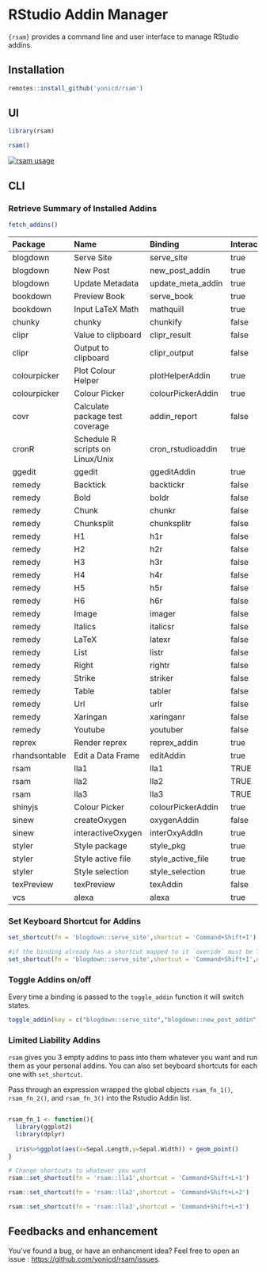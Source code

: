<!-- README.md is generated from README.Rmd. Please edit that file -->
RStudio Addin Manager
=====================

`{rsam}` provides a command line and user interface to manage RStudio addins.

Installation
------------

``` r
remotes::install_github('yonicd/rsam')
```

UI
--

``` r
library(rsam)

rsam()
```

[![rsam usage](http://img.youtube.com/vi/-XZWv7CJrs8/0.jpg)](https://www.youtube.com/watch?v=-XZWv7CJrs8)

CLI
---

### Retrieve Summary of Installed Addins

``` r
fetch_addins()
```

| Package       | Name                             | Binding             | Interactive | Key                             | Shortcut         |
|:--------------|:---------------------------------|:--------------------|:------------|:--------------------------------|:-----------------|
| blogdown      | Serve Site                       | serve\_site         | true        | blogdown::serve\_site           |                  |
| blogdown      | New Post                         | new\_post\_addin    | true        | blogdown::new\_post\_addin      |                  |
| blogdown      | Update Metadata                  | update\_meta\_addin | true        | blogdown::update\_meta\_addin   |                  |
| bookdown      | Preview Book                     | serve\_book         | true        | bookdown::serve\_book           |                  |
| bookdown      | Input LaTeX Math                 | mathquill           | true        | bookdown::mathquill             |                  |
| chunky        | chunky                           | chunkify            | false       | chunky::chunkify                | Ctrl+Shift+J     |
| clipr         | Value to clipboard               | clipr\_result       | false       | clipr::clipr\_result            |                  |
| clipr         | Output to clipboard              | clipr\_output       | false       | clipr::clipr\_output            |                  |
| colourpicker  | Plot Colour Helper               | plotHelperAddin     | true        | colourpicker::plotHelperAddin   |                  |
| colourpicker  | Colour Picker                    | colourPickerAddin   | true        | colourpicker::colourPickerAddin |                  |
| covr          | Calculate package test coverage  | addin\_report       | false       | covr::addin\_report             |                  |
| cronR         | Schedule R scripts on Linux/Unix | cron\_rstudioaddin  | true        | cronR::cron\_rstudioaddin       |                  |
| ggedit        | ggedit                           | ggeditAddin         | true        | ggedit::ggeditAddin             |                  |
| remedy        | Backtick                         | backtickr           | false       | remedy::backtickr               | Ctrl+Cmd+\`      |
| remedy        | Bold                             | boldr               | false       | remedy::boldr                   | Ctrl+Cmd+B       |
| remedy        | Chunk                            | chunkr              | false       | remedy::chunkr                  | Ctrl+Alt+Cmd+C   |
| remedy        | Chunksplit                       | chunksplitr         | false       | remedy::chunksplitr             | Ctrl+Shift+Alt+C |
| remedy        | H1                               | h1r                 | false       | remedy::h1r                     | Ctrl+Cmd+1       |
| remedy        | H2                               | h2r                 | false       | remedy::h2r                     | Ctrl+Cmd+2       |
| remedy        | H3                               | h3r                 | false       | remedy::h3r                     | Ctrl+Cmd+3       |
| remedy        | H4                               | h4r                 | false       | remedy::h4r                     | Ctrl+Cmd+4       |
| remedy        | H5                               | h5r                 | false       | remedy::h5r                     | Ctrl+Cmd+5       |
| remedy        | H6                               | h6r                 | false       | remedy::h6r                     | Ctrl+Cmd+6       |
| remedy        | Image                            | imager              | false       | remedy::imager                  | Ctrl+Cmd+P       |
| remedy        | Italics                          | italicsr            | false       | remedy::italicsr                | Ctrl+Cmd+I       |
| remedy        | LaTeX                            | latexr              | false       | remedy::latexr                  | Ctrl+Cmd+L       |
| remedy        | List                             | listr               | false       | remedy::listr                   | Ctrl+Shift+Cmd+= |
| remedy        | Right                            | rightr              | false       | remedy::rightr                  | Alt+Cmd+Right    |
| remedy        | Strike                           | striker             | false       | remedy::striker                 | Ctrl+Cmd+S       |
| remedy        | Table                            | tabler              | false       | remedy::tabler                  | Ctrl+Cmd+T       |
| remedy        | Url                              | urlr                | false       | remedy::urlr                    | Ctrl+Cmd+U       |
| remedy        | Xaringan                         | xaringanr           | false       | remedy::xaringanr               | Ctrl+Cmd+X       |
| remedy        | Youtube                          | youtuber            | false       | remedy::youtuber                | Ctrl+Cmd+Y       |
| reprex        | Render reprex                    | reprex\_addin       | true        | reprex::reprex\_addin           |                  |
| rhandsontable | Edit a Data Frame                | editAddin           | true        | rhandsontable::editAddin        |                  |
| rsam          | lla1                             | lla1                | TRUE        | rsam::lla1                      |                  |
| rsam          | lla2                             | lla2                | TRUE        | rsam::lla2                      |                  |
| rsam          | lla3                             | lla3                | TRUE        | rsam::lla3                      |                  |
| shinyjs       | Colour Picker                    | colourPickerAddin   | true        | shinyjs::colourPickerAddin      |                  |
| sinew         | createOxygen                     | oxygenAddin         | false       | sinew::oxygenAddin              |                  |
| sinew         | interactiveOxygen                | interOxyAddIn       | true        | sinew::interOxyAddIn            |                  |
| styler        | Style package                    | style\_pkg          | true        | styler::style\_pkg              |                  |
| styler        | Style active file                | style\_active\_file | true        | styler::style\_active\_file     |                  |
| styler        | Style selection                  | style\_selection    | true        | styler::style\_selection        |                  |
| texPreview    | texPreview                       | texAddin            | false       | texPreview::texAddin            |                  |
| vcs           | alexa                            | alexa               | true        | vcs::alexa                      |                  |

### Set Keyboard Shortcut for Addins

``` r
set_shortcut(fn = 'blogdown::serve_site',shortcut = 'Command+Shift+I')

#if the binding already has a shortcut mapped to it `overide` must be TRUE
set_shortcut(fn = 'blogdown::serve_site',shortcut = 'Command+Shift+I',overide = TRUE)
```

### Toggle Addins on/off

Every time a binding is passed to the `toggle_addin` function it will switch states.

``` r
toggle_addin(key = c("blogdown::serve_site","blogdown::new_post_addin","blogdown::update_meta_addin"))
```

### Limited Liability Addins

`rsam` gives you 3 empty addins to pass into them whatever you want and run them as your personal addins. You can also set beyboard shortcuts for each one with `set_shortcut`.

Pass through an expression wrapped the global objects `rsam_fn_1()`, `rsam_fn_2()`, and `rsam_fn_3()` into the Rstudio Addin list.

``` r

rsam_fn_1 <- function(){
  library(ggplot2)
  library(dplyr)
  
  iris%>%ggplot(aes(x=Sepal.Length,y=Sepal.Width)) + geom_point()
}

# Change shortcuts to whatever you want
rsam::set_shortcut(fn = 'rsam::lla1',shortcut = 'Command+Shift+L+1')

rsam::set_shortcut(fn = 'rsam::lla2',shortcut = 'Command+Shift+L+2')

rsam::set_shortcut(fn = 'rsam::lla3',shortcut = 'Command+Shift+L+3')
```

Feedbacks and enhancement
-------------------------

You've found a bug, or have an enhancment idea? Feel free to open an issue : <https://github.com/yonicd/rsam/issues>.
